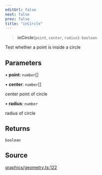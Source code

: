 ```yaml
---
editUrl: false
next: false
prev: false
title: "inCircle"
---
```


> **inCircle**(`point`, `center`, `radius`): `boolean`

Test whether a point is inside a circle

## Parameters

• **point**: `number`[]

• **center**: `number`[]

center point of circle

• **radius**: `number`

radius of circle

## Returns

`boolean`

## Source

[graphics/geometry.ts:122](https://github.com/dgmjs/dgmjs/blob/6298c851d69b83f472385d1ebb3c937ddb56985d/packages/core/src/graphics/geometry.ts#L122)

